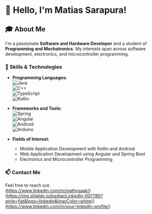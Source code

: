 # 👋 Hello, I'm Matias Sarapura!

## 🎓 About Me
I'm a passionate **Software and Hardware Developer** and a student of **Programming and Mechatronics**. My interests span across software development, electronics, and microcontroller programming.

### 🔧 Skills & Technologies
- **Programming Languages:**  
  ![Java](https://img.shields.io/badge/Java-007396?style=flat&logo=java&logoColor=white)  
  ![C++](https://img.shields.io/badge/C++-00599C?style=flat&logo=cplusplus&logoColor=white)  
  ![TypeScript](https://img.shields.io/badge/TypeScript-007ACC?style=flat&logo=typescript&logoColor=white)  
  ![Kotlin](https://img.shields.io/badge/Kotlin-0095D5?style=flat&logo=kotlin&logoColor=white)  

- **Frameworks and Tools:**  
  ![Spring](https://img.shields.io/badge/Spring-6DB33F?style=flat&logo=spring&logoColor=white)  
  ![Angular](https://img.shields.io/badge/Angular-DD0031?style=flat&logo=angular&logoColor=white)  
  ![Android](https://img.shields.io/badge/Android-3DDC84?style=flat&logo=android&logoColor=white)  
  ![Arduino](https://img.shields.io/badge/Arduino-00979D?style=flat&logo=arduino&logoColor=white)  

- **Fields of Interest:**  
  - Mobile Application Development with Kotlin and Android  
  - Web Application Development using Angular and Spring Boot  
  - Electronics and Microcontroller Programming  

### 📫 Contact Me
Feel free to reach out:  
(https://www.linkedin.com/in/mathysaak/) (https://img.shields.io/badge/LinkedIn-0077B5?style=flat&logo=linkedin&logoColor=white)](https://www.linkedin.com/in/your-linkedin-profile/)   
